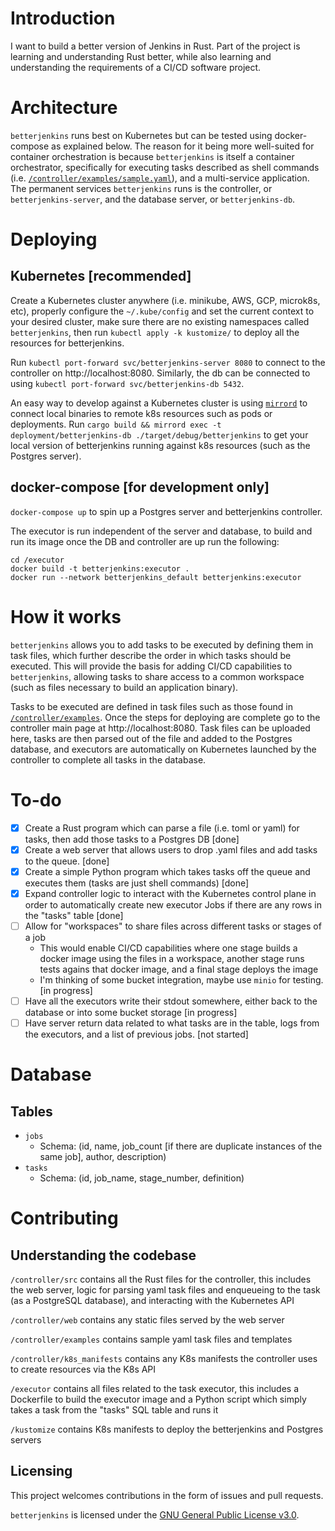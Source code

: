 # Introduction

I want to build a better version of Jenkins in Rust. Part of the project is learning and understanding Rust better, while also learning and understanding the requirements of a CI/CD software project.

# Architecture

`betterjenkins` runs best on Kubernetes but can be tested using docker-compose as explained below. The reason for it being more well-suited for container orchestration is because `betterjenkins` is itself a container orchestrator, specifically for executing tasks described as shell commands (i.e. [`/controller/examples/sample.yaml`](https://github.com/teejas/betterjenkins/blob/main/controller/examples/sample.yaml)), and a multi-service application. The permanent services `betterjenkins` runs is the controller, or `betterjenkins-server`, and the database server, or `betterjenkins-db`.

# Deploying

## Kubernetes [recommended]

Create a Kubernetes cluster anywhere (i.e. minikube, AWS, GCP, microk8s, etc), properly configure the `~/.kube/config` and set the current context to your desired cluster, make sure there are no existing namespaces called `betterjenkins`, then run `kubectl apply -k kustomize/` to deploy all the resources for betterjenkins.

Run `kubectl port-forward svc/betterjenkins-server 8080` to connect to the controller on http://localhost:8080. Similarly, the db can be connected to using `kubectl port-forward svc/betterjenkins-db 5432`.

An easy way to develop against a Kubernetes cluster is using [`mirrord`](https://mirrord.dev/) to connect local binaries to remote k8s resources such as pods or deployments. Run `cargo build && mirrord exec -t deployment/betterjenkins-db ./target/debug/betterjenkins` to get your local version of betterjenkins running against k8s resources (such as the Postgres server).

## docker-compose [for development only]
`docker-compose up` to spin up a Postgres server and betterjenkins controller.

The executor is run independent of the server and database, to build and run its image once the DB and controller are up run the following:
```
cd /executor
docker build -t betterjenkins:executor .
docker run --network betterjenkins_default betterjenkins:executor
```

# How it works

`betterjenkins` allows you to add tasks to be executed by defining them in task files, which further describe the order in which tasks should be executed. This will provide the basis for adding CI/CD capabilities to `betterjenkins`, allowing tasks to share access to a common workspace (such as files necessary to build an application binary).

Tasks to be executed are defined in task files such as those found in [`/controller/examples`](https://github.com/teejas/betterjenkins/tree/main/controller/examples). Once the steps for deploying are complete go to the controller main page at http://localhost:8080. Task files can be uploaded here, tasks are then parsed out of the file and added to the Postgres database, and executors are automatically on Kubernetes launched by the controller to complete all tasks in the database.

# To-do
- [x] Create a Rust program which can parse a file (i.e. toml or yaml) for tasks, then add those tasks to a Postgres DB [done]
- [x] Create a web server that allows users to drop .yaml files and add tasks to the queue. [done]
- [x] Create a simple Python program which takes tasks off the queue and executes them (tasks are just shell commands) [done]
- [x] Expand controller logic to interact with the Kubernetes control plane in order to automatically create new executor Jobs if there are any rows in the "tasks" table [done]
- [ ] Allow for "workspaces" to share files across different tasks or stages of a job
   - This would enable CI/CD capabilities where one stage builds a docker image using the files in a workspace, another stage runs tests agains that docker image, and a final stage deploys the image
   - I'm thinking of some bucket integration, maybe use `minio` for testing. [in progress]
- [ ] Have all the executors write their stdout somewhere, either back to the database or into some bucket storage [in progress]
- [ ] Have server return data related to what tasks are in the table, logs from the executors, and a list of previous jobs. [not started]

# Database

## Tables
- `jobs`
  - Schema: (id, name, job_count [if there are duplicate instances of the same job], author, description)
- `tasks`
  - Schema: (id, job_name, stage_number, definition)

# Contributing

## Understanding the codebase
`/controller/src` contains all the Rust files for the controller, this includes the web server, logic for parsing yaml task files and enqueueing to the task (as a PostgreSQL database), and interacting with the Kubernetes API

`/controller/web` contains any static files served by the web server

`/controller/examples` contains sample yaml task files and templates

`/controller/k8s_manifests` contains any K8s manifests the controller uses to create resources via the K8s API

`/executor` contains all files related to the task executor, this includes a Dockerfile to build the executor image and a Python script which simply takes a task from the "tasks" SQL table and runs it

`/kustomize` contains K8s manifests to deploy the betterjenkins and Postgres servers

## Licensing

This project welcomes contributions in the form of issues and pull requests. 

`betterjenkins` is licensed under the [GNU General Public License v3.0](https://spdx.org/licenses/GPL-3.0-or-later.html).